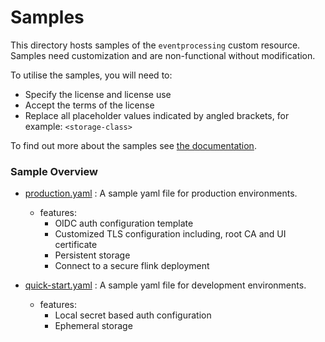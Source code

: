 # Samples

This directory hosts samples of the `eventprocessing` custom resource.  Samples need customization
and are non-functional without modification.

To utilise the samples, you will need to:

- Specify the license and license use
- Accept the terms of the license
- Replace all placeholder values indicated by angled brackets, for example: `<storage-class>`

To find out more about the samples see [the documentation](https://ibm.github.io/event-automation/ep/installing/planning/).

### Sample Overview
- [production.yaml](./production.yaml) : A sample yaml file for production environments.
  - features:
      - OIDC auth configuration template
      - Customized TLS configuration including, root CA and UI certificate
      - Persistent storage
      - Connect to a secure flink deployment


- [quick-start.yaml](./quick-start.yaml) : A sample yaml file for development environments.
    - features:
        - Local secret based auth configuration
        - Ephemeral storage
